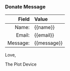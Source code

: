 ### Donate Message

| Field    | Value       |
| --------:|:----------- |
| Name:    | {{name}}    |
| Email:   | {{email}}   |
| Message: | {{message}} |

Love,

The Plot Device
